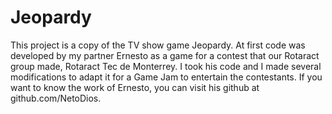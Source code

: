# Jeopardy

This project is a copy of the TV show game Jeopardy. At first code was developed by my partner Ernesto as a game for a contest that our Rotaract group made, Rotaract Tec de Monterrey. I took his code and I made several modifications to adapt it for a Game Jam to entertain the contestants.
If you want to know the work of Ernesto, you can visit his github at github.com/NetoDios.
